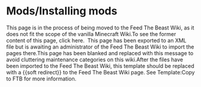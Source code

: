 # Mods/Installing mods

  

This page is in the process of being moved to the Feed The Beast Wiki, as it does not fit the scope of the vanilla Minecraft Wiki.To see the former content of this page, click here. 
This page has been exported to an XML file but is awaiting an administrator of the Feed The Beast Wiki to import the pages there.This page has been blanked and replaced with this message to avoid cluttering maintenance categories on this wiki.After the files have been imported to the Feed The Beast Wiki, this template should be replaced with a {{soft redirect}} to the Feed The Beast Wiki page. See Template:Copy to FTB for more information.




